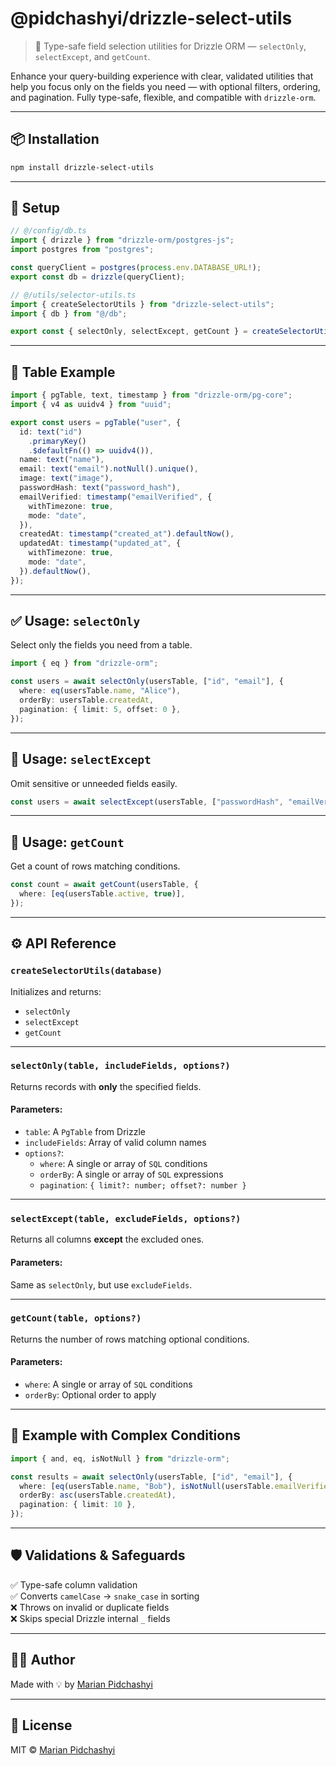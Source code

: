 # @pidchashyi/drizzle-select-utils

> 🧩 Type-safe field selection utilities for Drizzle ORM — `selectOnly`, `selectExcept`, and `getCount`.

Enhance your query-building experience with clear, validated utilities that help you focus only on the fields you need — with optional filters, ordering, and pagination. Fully type-safe, flexible, and compatible with `drizzle-orm`.

---

## 📦 Installation

```bash
npm install drizzle-select-utils
```

---

## 🔧 Setup

```ts
// @/config/db.ts
import { drizzle } from "drizzle-orm/postgres-js";
import postgres from "postgres";

const queryClient = postgres(process.env.DATABASE_URL!);
export const db = drizzle(queryClient);
```

```ts
// @/utils/selector-utils.ts
import { createSelectorUtils } from "drizzle-select-utils";
import { db } from "@/db";

export const { selectOnly, selectExcept, getCount } = createSelectorUtils(db);
```

---

## 🧩 Table Example

```ts
import { pgTable, text, timestamp } from "drizzle-orm/pg-core";
import { v4 as uuidv4 } from "uuid";

export const users = pgTable("user", {
  id: text("id")
    .primaryKey()
    .$defaultFn(() => uuidv4()),
  name: text("name"),
  email: text("email").notNull().unique(),
  image: text("image"),
  passwordHash: text("password_hash"),
  emailVerified: timestamp("emailVerified", {
    withTimezone: true,
    mode: "date",
  }),
  createdAt: timestamp("created_at").defaultNow(),
  updatedAt: timestamp("updated_at", {
    withTimezone: true,
    mode: "date",
  }).defaultNow(),
});
```

---

## ✅ Usage: `selectOnly`

Select only the fields you need from a table.

```ts
import { eq } from "drizzle-orm";

const users = await selectOnly(usersTable, ["id", "email"], {
  where: eq(usersTable.name, "Alice"),
  orderBy: usersTable.createdAt,
  pagination: { limit: 5, offset: 0 },
});
```

---

## 🚫 Usage: `selectExcept`

Omit sensitive or unneeded fields easily.

```ts
const users = await selectExcept(usersTable, ["passwordHash", "emailVerified"]);
```

---

## 🔢 Usage: `getCount`

Get a count of rows matching conditions.

```ts
const count = await getCount(usersTable, {
  where: [eq(usersTable.active, true)],
});
```

---

## ⚙️ API Reference

### `createSelectorUtils(database)`

Initializes and returns:

- `selectOnly`
- `selectExcept`
- `getCount`

---

### `selectOnly(table, includeFields, options?)`

Returns records with **only** the specified fields.

#### Parameters:

- `table`: A `PgTable` from Drizzle
- `includeFields`: Array of valid column names
- `options?`:
  - `where`: A single or array of `SQL` conditions
  - `orderBy`: A single or array of `SQL` expressions
  - `pagination`: `{ limit?: number; offset?: number }`

---

### `selectExcept(table, excludeFields, options?)`

Returns all columns **except** the excluded ones.

#### Parameters:

Same as `selectOnly`, but use `excludeFields`.

---

### `getCount(table, options?)`

Returns the number of rows matching optional conditions.

#### Parameters:

- `where`: A single or array of `SQL` conditions
- `orderBy`: Optional order to apply

---

## 🧪 Example with Complex Conditions

```ts
import { and, eq, isNotNull } from "drizzle-orm";

const results = await selectOnly(usersTable, ["id", "email"], {
  where: [eq(usersTable.name, "Bob"), isNotNull(usersTable.emailVerified)],
  orderBy: asc(usersTable.createdAt),
  pagination: { limit: 10 },
});
```

---

## 🛡️ Validations & Safeguards

✅ Type-safe column validation  
✅ Converts `camelCase` → `snake_case` in sorting  
❌ Throws on invalid or duplicate fields  
❌ Skips special Drizzle internal `_` fields

---

## 🧑‍💻 Author

Made with 💡 by [Marian Pidchashyi](https://github.com/Marian1309)

---

## 📄 License

MIT © [Marian Pidchashyi](https://github.com/Marian1309)

